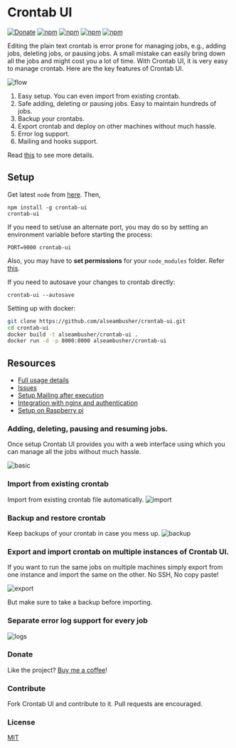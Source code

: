 Crontab UI
==========

[![Donate](https://img.shields.io/badge/Donate-PayPal-green.svg)](https://www.paypal.com/cgi-bin/webscr?cmd=_s-xclick&hosted_button_id=U8328Q7VFZMTS)
[![npm](https://img.shields.io/npm/dt/crontab-ui.svg?style=flat-square)](https://www.npmjs.com/package/n)
[![npm](https://img.shields.io/npm/dm/crontab-ui.svg?style=flat-square)](https://www.npmjs.com/package/n)
[![npm](https://img.shields.io/npm/v/crontab-ui.svg?style=flat-square)](https://www.npmjs.com/package/n)
[![npm](https://img.shields.io/npm/l/crontab-ui.svg?style=flat-square)](https://www.npmjs.com/package/n)

Editing the plain text crontab is error prone for managing jobs, e.g., adding jobs, deleting jobs, or pausing jobs. A small mistake can easily bring down all the jobs and might cost you a lot of time. With Crontab UI, it is very easy to manage crontab. Here are the key features of Crontab UI.

![flow](https://github.com/alseambusher/crontab-ui/raw/gh-pages/screenshots/flow.gif)

1. Easy setup. You can even import from existing crontab.
2. Safe adding, deleting or pausing jobs. Easy to maintain hundreds of jobs.
3. Backup your crontabs.
4. Export crontab and deploy on other machines without much hassle.
5. Error log support.
6. Mailing and hooks support.

Read [this](http://lifepluslinux.blogspot.in/2015/06/crontab-ui-easy-and-safe-way-to-manage.html) to see more details.

## Setup

Get latest `node` from [here](https://nodejs.org/en/download/current/). Then,

    npm install -g crontab-ui
    crontab-ui

If you need to set/use an alternate port, you may do so by setting an environment variable before starting the process:

    PORT=9000 crontab-ui
    
Also, you may have to **set permissions** for your `node_modules` folder. Refer [this](https://docs.npmjs.com/getting-started/fixing-npm-permissions).

If you need to autosave your changes to crontab directly:

    crontab-ui --autosave

Setting up with docker:

```bash
git clone https://github.com/alseambusher/crontab-ui.git
cd crontab-ui
docker build -t alseambusher/crontab-ui .
docker run -d -p 8000:8000 alseambusher/crontab-ui
```
    
## Resources

* [Full usage details](http://lifepluslinux.blogspot.in/2015/06/crontab-ui-easy-and-safe-way-to-manage.html)
* [Issues](https://github.com/alseambusher/crontab-ui/blob/master/README/issues.md)
* [Setup Mailing after execution](http://lifepluslinux.blogspot.com/2017/03/introducing-mailing-in-crontab-ui.html)
* [Integration with nginx and authentication](https://github.com/alseambusher/crontab-ui/blob/master/README/nginx.md)
* [Setup on Raspberry pi](http://lifepluslinux.blogspot.com/2017/03/setting-up-crontab-ui-on-raspberry-pi.html)

### Adding, deleting, pausing and resuming jobs.

Once setup Crontab UI provides you with a web interface using which you can manage all the jobs without much hassle.

![basic](https://github.com/alseambusher/crontab-ui/raw/gh-pages/screenshots/main.png)

### Import from existing crontab

Import from existing crontab file automatically.
![import](https://github.com/alseambusher/crontab-ui/raw/gh-pages/screenshots/import.gif)

### Backup and restore crontab

Keep backups of your crontab in case you mess up.
![backup](https://github.com/alseambusher/crontab-ui/raw/gh-pages/screenshots/backup.png)

### Export and import crontab on multiple instances of Crontab UI.

If you want to run the same jobs on multiple machines simply export from one instance and import the same on the other. No SSH, No copy paste!

![export](https://github.com/alseambusher/crontab-ui/raw/gh-pages/screenshots/import_db.png)

But make sure to take a backup before importing.

### Separate error log support for every job
![logs](https://github.com/alseambusher/crontab-ui/raw/gh-pages/screenshots/log.gif)

### Donate
Like the project? [Buy me a coffee](https://www.paypal.com/cgi-bin/webscr?cmd=_s-xclick&hosted_button_id=U8328Q7VFZMTS)!

### Contribute
Fork Crontab UI and contribute to it. Pull requests are encouraged.

### License
[MIT](LICENSE.md)
